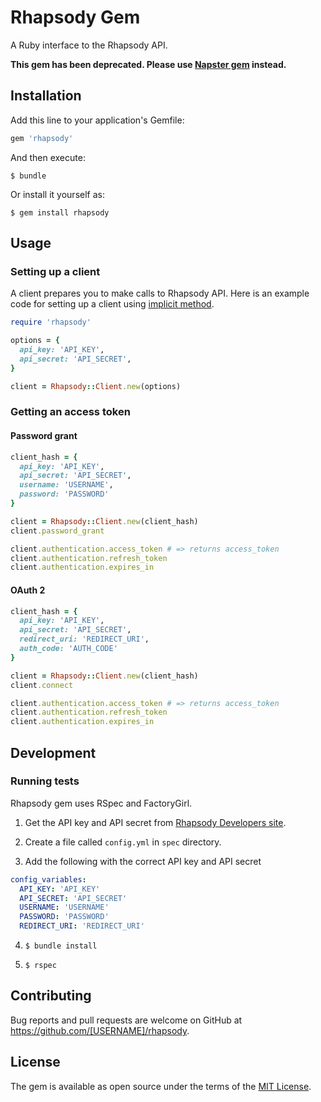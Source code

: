 # Rhapsody Gem

A Ruby interface to the Rhapsody API.

**This gem has been deprecated. Please use [Napster gem](https://github.com/Napster/napster-ruby) instead.**

## Installation

Add this line to your application's Gemfile:

```ruby
gem 'rhapsody'
```

And then execute:

    $ bundle

Or install it yourself as:

    $ gem install rhapsody

## Usage

### Setting up a client

A client prepares you to make calls to Rhapsody API.
Here is an example code for setting up a client using
[implicit method](https://developer.rhapsody.com/api#authentication).

``` ruby
require 'rhapsody'

options = {
  api_key: 'API_KEY',
  api_secret: 'API_SECRET',
}

client = Rhapsody::Client.new(options)
```

### Getting an access token

#### Password grant

```ruby
client_hash = {
  api_key: 'API_KEY',
  api_secret: 'API_SECRET',
  username: 'USERNAME',
  password: 'PASSWORD'
}

client = Rhapsody::Client.new(client_hash)
client.password_grant

client.authentication.access_token # => returns access_token
client.authentication.refresh_token
client.authentication.expires_in
```

#### OAuth 2

```ruby
client_hash = {
  api_key: 'API_KEY',
  api_secret: 'API_SECRET',
  redirect_uri: 'REDIRECT_URI',
  auth_code: 'AUTH_CODE'
}

client = Rhapsody::Client.new(client_hash)
client.connect

client.authentication.access_token # => returns access_token
client.authentication.refresh_token
client.authentication.expires_in
```

## Development

### Running tests

Rhapsody gem uses RSpec and FactoryGirl.

1. Get the API key and API secret from
[Rhapsody Developers site](https://developer.rhapsody.com/).

2. Create a file called `config.yml` in `spec` directory.

3. Add the following with the correct API key and API secret

``` yml
config_variables:
  API_KEY: 'API_KEY'
  API_SECRET: 'API_SECRET'
  USERNAME: 'USERNAME'
  PASSWORD: 'PASSWORD'
  REDIRECT_URI: 'REDIRECT_URI'
```

4. `$ bundle install`

5. `$ rspec`

## Contributing

Bug reports and pull requests are welcome on GitHub at https://github.com/[USERNAME]/rhapsody.

## License

The gem is available as open source under the terms of the [MIT License](http://opensource.org/licenses/MIT).
